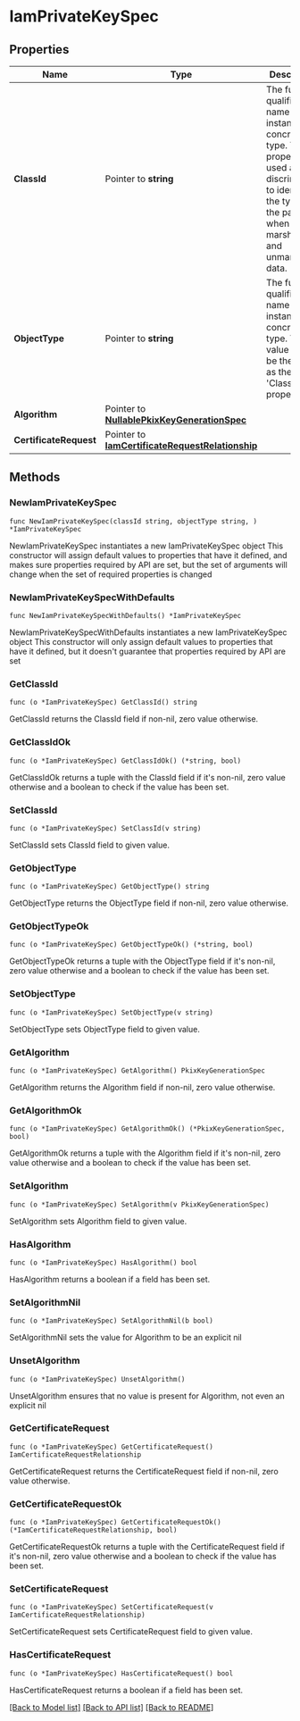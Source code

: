 # IamPrivateKeySpec

## Properties

Name | Type | Description | Notes
------------ | ------------- | ------------- | -------------
**ClassId** | Pointer to **string** | The fully-qualified name of the instantiated, concrete type. This property is used as a discriminator to identify the type of the payload when marshaling and unmarshaling data. | [default to "iam.PrivateKeySpec"]
**ObjectType** | Pointer to **string** | The fully-qualified name of the instantiated, concrete type. The value should be the same as the &#39;ClassId&#39; property. | [default to "iam.PrivateKeySpec"]
**Algorithm** | Pointer to [**NullablePkixKeyGenerationSpec**](PkixKeyGenerationSpec.md) |  | [optional] 
**CertificateRequest** | Pointer to [**IamCertificateRequestRelationship**](IamCertificateRequestRelationship.md) |  | [optional] 

## Methods

### NewIamPrivateKeySpec

`func NewIamPrivateKeySpec(classId string, objectType string, ) *IamPrivateKeySpec`

NewIamPrivateKeySpec instantiates a new IamPrivateKeySpec object
This constructor will assign default values to properties that have it defined,
and makes sure properties required by API are set, but the set of arguments
will change when the set of required properties is changed

### NewIamPrivateKeySpecWithDefaults

`func NewIamPrivateKeySpecWithDefaults() *IamPrivateKeySpec`

NewIamPrivateKeySpecWithDefaults instantiates a new IamPrivateKeySpec object
This constructor will only assign default values to properties that have it defined,
but it doesn't guarantee that properties required by API are set

### GetClassId

`func (o *IamPrivateKeySpec) GetClassId() string`

GetClassId returns the ClassId field if non-nil, zero value otherwise.

### GetClassIdOk

`func (o *IamPrivateKeySpec) GetClassIdOk() (*string, bool)`

GetClassIdOk returns a tuple with the ClassId field if it's non-nil, zero value otherwise
and a boolean to check if the value has been set.

### SetClassId

`func (o *IamPrivateKeySpec) SetClassId(v string)`

SetClassId sets ClassId field to given value.


### GetObjectType

`func (o *IamPrivateKeySpec) GetObjectType() string`

GetObjectType returns the ObjectType field if non-nil, zero value otherwise.

### GetObjectTypeOk

`func (o *IamPrivateKeySpec) GetObjectTypeOk() (*string, bool)`

GetObjectTypeOk returns a tuple with the ObjectType field if it's non-nil, zero value otherwise
and a boolean to check if the value has been set.

### SetObjectType

`func (o *IamPrivateKeySpec) SetObjectType(v string)`

SetObjectType sets ObjectType field to given value.


### GetAlgorithm

`func (o *IamPrivateKeySpec) GetAlgorithm() PkixKeyGenerationSpec`

GetAlgorithm returns the Algorithm field if non-nil, zero value otherwise.

### GetAlgorithmOk

`func (o *IamPrivateKeySpec) GetAlgorithmOk() (*PkixKeyGenerationSpec, bool)`

GetAlgorithmOk returns a tuple with the Algorithm field if it's non-nil, zero value otherwise
and a boolean to check if the value has been set.

### SetAlgorithm

`func (o *IamPrivateKeySpec) SetAlgorithm(v PkixKeyGenerationSpec)`

SetAlgorithm sets Algorithm field to given value.

### HasAlgorithm

`func (o *IamPrivateKeySpec) HasAlgorithm() bool`

HasAlgorithm returns a boolean if a field has been set.

### SetAlgorithmNil

`func (o *IamPrivateKeySpec) SetAlgorithmNil(b bool)`

 SetAlgorithmNil sets the value for Algorithm to be an explicit nil

### UnsetAlgorithm
`func (o *IamPrivateKeySpec) UnsetAlgorithm()`

UnsetAlgorithm ensures that no value is present for Algorithm, not even an explicit nil
### GetCertificateRequest

`func (o *IamPrivateKeySpec) GetCertificateRequest() IamCertificateRequestRelationship`

GetCertificateRequest returns the CertificateRequest field if non-nil, zero value otherwise.

### GetCertificateRequestOk

`func (o *IamPrivateKeySpec) GetCertificateRequestOk() (*IamCertificateRequestRelationship, bool)`

GetCertificateRequestOk returns a tuple with the CertificateRequest field if it's non-nil, zero value otherwise
and a boolean to check if the value has been set.

### SetCertificateRequest

`func (o *IamPrivateKeySpec) SetCertificateRequest(v IamCertificateRequestRelationship)`

SetCertificateRequest sets CertificateRequest field to given value.

### HasCertificateRequest

`func (o *IamPrivateKeySpec) HasCertificateRequest() bool`

HasCertificateRequest returns a boolean if a field has been set.


[[Back to Model list]](../README.md#documentation-for-models) [[Back to API list]](../README.md#documentation-for-api-endpoints) [[Back to README]](../README.md)


